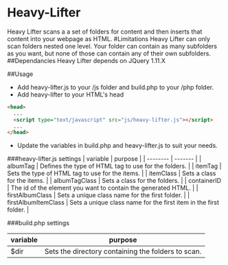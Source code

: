 # Heavy-Lifter
Heavy Lifter scans a a set of folders for content and then inserts that content into your webpage as HTML.
#Limitations
Heavy Lifter can only scan folders nested one level. Your folder can contain as many subfolders as you want, but none of those can contain any of their own subfolders.
##Dependancies
Heavy Lifter depends on JQuery 1.11.X

##Usage

- Add heavy-lifter.js to your /js folder and build.php to your /php folder. 
- Add heavy-lifter to your HTML's head
```HTML
<head>
  ...
  <script type="text/javascript" src="js/heavy-lifter.js"></script>
  ...
</head>
```
- Update the variables in build.php and heavy-lifter.js to suit your needs.

###heavy-lifter.js settings
| variable | purpose |
| -------- | ------- |
| albumTag | Defines the type of HTML tag to use for the folders. |
| itemTag  | Sets the type of HTML tag to use for the items. |
| itemClass | Sets a class for the items. |
| albumTagClass | Sets a class for the folders. |
| containerID | The id of the element you want to contain the generated HTML. |
| firstAlbumClass | Sets a unique class name for the first folder. |
| firstAlbumItemClass | Sets a unique class name for the first item in the first folder. |

###build.php settings

| variable | purpose | 
| -------- | ------- |
| $dir    | Sets the directory containing the folders to scan.
